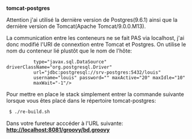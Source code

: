 **tomcat-postgres**

Attention j'ai utilisé la dernière version de Postgres(9.6.1) ainsi que la dernière version de Tomcat(Apache Tomcat/9.0.0.M13).

La communication entre les conteneurs ne se fait PAS via localhost, j'ai donc modifié l'URI de connextion entre Tomcat et Postgres. On utilise le nom du conteneur lié plustôt que le nom de l'hôte:

```<Resource name="jdbc/postgres" auth="Container"
          type="javax.sql.DataSource" driverClassName="org.postgresql.Driver"
          url="jdbc:postgresql://srv-postgres:5432/louis"
          username="louis" password="" maxActive="20" maxIdle="10"
          maxWait="-1"/>
```

Pour mettre en place le stack simplement entrer la commande suivante lorsque vous êtes placé dans le répertoire tomcat-postgres:

```sh
 $ ./re-build.sh
```

Dans votre fureteur acccéder à l'URL suivante: **[http://localhost:8081/groovy/bd.groovy](http://localhost:8081/groovy/bd.groovy)**
